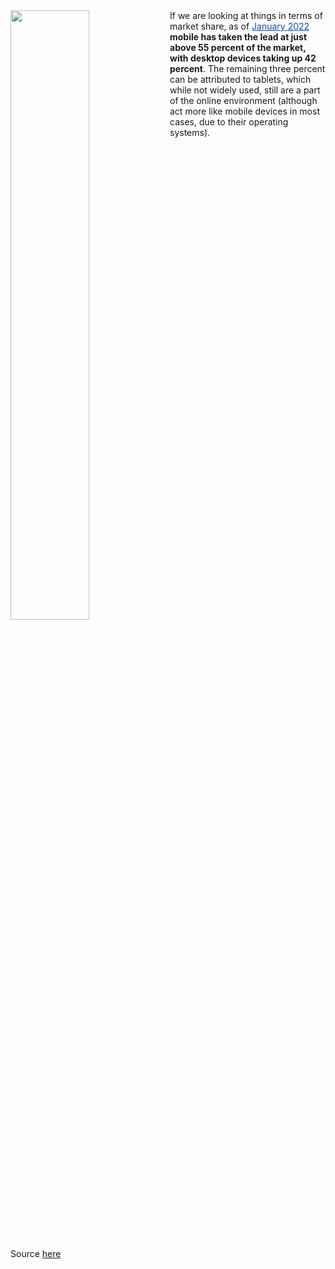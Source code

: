 <img src="https://user-images.githubusercontent.com/67296621/197668093-3e143c09-f77f-422b-9361-8bd4fddd4164.png" align="left" width="50%"/>
If we are looking at things in terms of market share, as of <a href="https://gs.statcounter.com/platform-market-share/desktop-mobile-tablet" rel="noopener noreferrer" target="_blank" style="color: rgb(11, 76, 180);">January 2022</a> <strong>mobile has taken the lead at just above 55 percent of the market, with desktop devices taking up 42 percent</strong>. The remaining three percent can be attributed to tablets, which while not widely used, still are a part of the online environment (although act more like mobile devices in most cases, due to their operating systems).&nbsp;

<br clear="left"/>

<br>

Source [here](https://www.broadbandsearch.net/blog/mobile-desktop-internet-usage-statistics)
